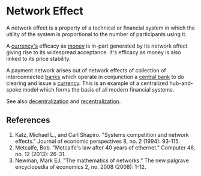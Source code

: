 # Network Effect
A network effect is a property of a technical or financial system in which the utility of the system is proportional to the number of participants using it.

A [currency's](currency.md) efficacy as [money](money.md) is in-part generated by its network effect giving rise to its widespread acceptance. It's efficacy as money is also linked to its price stability. 

A payment network arises out of network effects of collection of interconnected [banks](bank.md) which operate in conjunction a [central bank](central-banks.md) to do clearing and issue a [currency](currency.md). This is an example of a centralized hub-and-spoke model which forms the basis of all modern financial systems.

See also [decentralization](decentralization.md) and [recentralization](recentralization.md).

## References 
1. Katz, Michael L., and Carl Shapiro. "Systems competition and network effects." Journal of economic perspectives 8, no. 2 (1994): 93-115.
1. Metcalfe, Bob. "Metcalfe's law after 40 years of ethernet." Computer 46, no. 12 (2013): 26-31.
1. Newman, Mark EJ. "The mathematics of networks." The new palgrave encyclopedia of economics 2, no. 2008 (2008): 1-12.